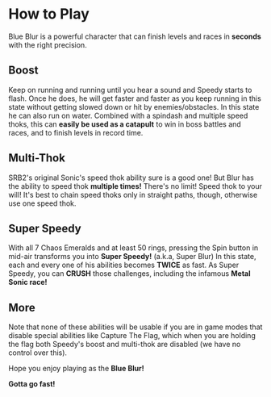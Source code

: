 # How to Play
Blue Blur is a powerful character that can finish levels and races in **seconds** with the right precision.

## Boost 
Keep on running and running until you hear a sound and Speedy starts to flash. Once he does, he will get faster and faster as you keep running in this state without getting slowed down or hit by enemies/obstacles. In this state he can also run on water.
Combined with a spindash and multiple speed thoks, this can **easily be used as a catapult** to win in boss battles and races, and to finish levels in record time.

## Multi-Thok
SRB2's original Sonic's speed thok ability sure is a good one! But Blur has the ability to speed thok **multiple times!**
There's no limit! Speed thok to your will! It's best to chain speed thoks only in straight paths, though, otherwise use one speed thok.

## Super Speedy
With all 7 Chaos Emeralds and at least 50 rings, pressing the Spin button in mid-air transforms you into **Super Speedy!** (a.k.a, Super Blur) In this state,
each and every one of his abilities becomes **TWICE** as fast. As Super Speedy, you can **CRUSH** those challenges, including the infamous **Metal Sonic race!**

## More
Note that none of these abilities will be usable if you are in game modes that disable special abilities like Capture The Flag, which when you are holding the flag both Speedy's boost and multi-thok are disabled (we have no control over this).

Hope you enjoy playing as the **Blue Blur!**

**Gotta go fast!**
